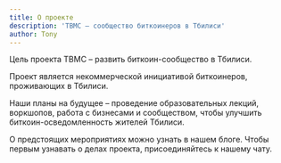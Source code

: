 ```yaml
---
title: О проекте
description: 'TBMC – сообщество биткоинеров в Тбилиси'
author: Tony
---
```


Цель проекта TBMC – развить биткоин-сообщество в Тбилиси.

Проект является некоммерческой инициативой биткоинеров, проживающих в Тбилиси.

Наши планы на будущее – проведение образовательных лекций, воркшопов, работа с бизнесами и сообществом, чтобы улучшить биткоин-осведомленность жителей Тбилиси.

О предстоящих мероприятиях можно узнать в нашем блоге. Чтобы первым узнавать о делах проекта, присоединяйтесь к нашему чату. 